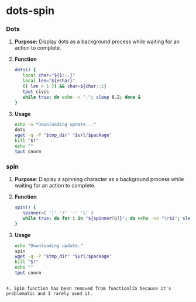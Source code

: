 # dots-spin

### Dots

1.  **Purpose:** Display dots as a background process while waiting for an action to complete.

2. **Function**

   ```bash
   dots() {
      local char="${1:-.}"
      local len="${#char}"
      (( len > 1 )) && char=${char::1}
      tput civis
      while true; do echo -n "."; sleep 0.2; done &
   }
   ```

3. **Usage**

   ```bash
   echo -n "Downloading update..."
   dots
   wget -q -P "$tmp_dir" "$url/$package"
   kill "$!"
   echo ""
   tput cnorm
   ```

### spin

1. **Purpose**: Display a spinning character as a background process while waiting for an action to complete.

2. **Function**

   ```bash
   spin() {
      spinner=( '|' '/' '-' '\' )
      while true; do for i in "${spinner[@]}"; do echo -ne "\r$i"; sleep 0.2; done; done &
   }
   ```

3. **Usage**

   ```bash
   echo "Downloading update."
   spin
   wget -q -P "$tmp_dir" "$url/$package"
   kill "$!"
   echo ""
   tput cnorm
  ```

4. Spin function has been removed from functionlib because it's problematic and I rarely used it.

